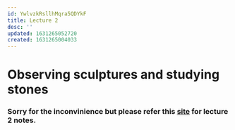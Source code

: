 ```yaml
---
id: YwlvzkRsllhMqra5QDYkF
title: Lecture 2
desc: ''
updated: 1631265052720
created: 1631265004033
---
```


# Observing sculptures and studying stones

### Sorry for the inconvinience but please refer this [site](https://unread.parthshah.ml/notes/YmWOd4xszZMV0mLFklxgE.html) for lecture 2 notes.